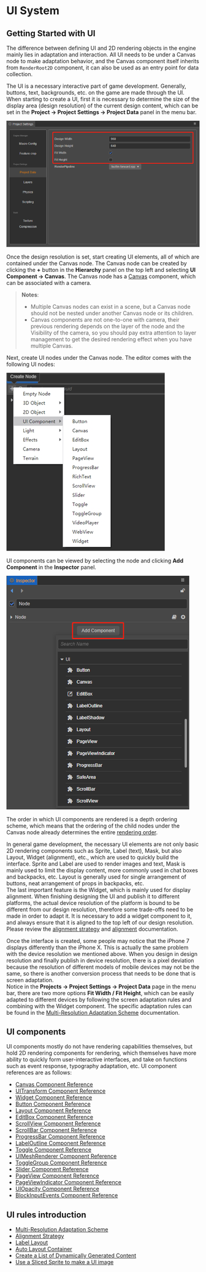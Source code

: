 # UI System

## Getting Started with UI

The difference between defining UI and 2D rendering objects in the engine mainly lies in adaptation and interaction. All UI needs to be under a Canvas node to make adaptation behavior, and the Canvas component itself inherits from `RenderRoot2D` component, it can also be used as an entry point for data collection.

The UI is a necessary interactive part of game development. Generally, buttons, text, backgrounds, etc. on the game are made through the UI. When starting to create a UI, first it is necessary to determine the size of the display area (design resolution) of the current design content, which can be set in the **Project -> Project Settings -> Project Data** panel in the menu bar.

![resolution-config](resolution_config.png)

Once the design resolution is set, start creating UI elements, all of which are contained under the Canvas node. The Canvas node can be created by clicking the **+** button in the **Hierarchy** panel on the top left and selecting **UI Component -> Canvas**. The Canvas node has a [Canvas](../editor/canvas.md) component, which can be associated with a camera.

> **Notes**:
>
> - Multiple Canvas nodes can exist in a scene, but a Canvas node should not be nested under another Canvas node or its children.
> - Canvas components are not one-to-one with camera, their previous rendering depends on the layer of the node and the Visibility of the camera, so you should pay extra attention to layer management to get the desired rendering effect when you have multiple Canvas.

Next, create UI nodes under the Canvas node. The editor comes with the following UI nodes:

![create-ui](./create-ui.png)

UI components can be viewed by selecting the node and clicking **Add Component** in the **Inspector** panel.

![add-ui-component](./add-ui-component.png)

The order in which UI components are rendered is a depth ordering scheme, which means that the ordering of the child nodes under the Canvas node already determines the entire [rendering order](priority.md).

In general game development, the necessary UI elements are not only basic 2D rendering components such as Sprite, Label (text), Mask, but also Layout, Widget (alignment), etc., which are used to quickly build the interface. Sprite and Label are used to render images and text, Mask is mainly used to limit the display content, more commonly used in chat boxes and backpacks, etc. Layout is generally used for single arrangement of buttons, neat arrangement of props in backpacks, etc. <br>
The last important feature is the Widget, which is mainly used for display alignment. When finishing designing the UI and publish it to different platforms, the actual device resolution of the platform is bound to be different from our design resolution, therefore some trade-offs need to be made in order to adapt it. It is necessary to add a widget component to it, and always ensure that it is aligned to the top left of our design resolution. Please review the [alignment strategy](widget-align.md) and [alignment](../editor/widget.md) documentation.

Once the interface is created, some people may notice that the iPhone 7 displays differently than the iPhone X. This is actually the same problem with the device resolution we mentioned above. When you design in design resolution and finally publish in device resolution, there is a pixel deviation because the resolution of different models of mobile devices may not be the same, so there is another conversion process that needs to be done that is screen adaptation. <br>
Notice in the **Projects -> Project Settings -> Project Data** page in the menu bar, there are two more options **Fit Width / Fit Height**, which can be easily adapted to different devices by following the screen adaptation rules and combining with the Widget component. The specific adaptation rules can be found in the [Multi-Resolution Adaptation Scheme](multi-resolution.md) documentation.

## UI components

UI components mostly do not have rendering capabilities themselves, but hold 2D rendering components for rendering, which themselves have more ability to quickly form user-interactive interfaces, and take on functions such as event response, typography adaptation, etc. UI component references are as follows:

- [Canvas Component Reference](../editor/canvas.md)
- [UITransform Component Reference](../editor/ui-transform.md)
- [Widget Component Reference](../editor/widget.md)
- [Button Component Reference](../editor/button.md)
- [Layout Component Reference](../editor/layout.md)
- [EditBox Component Reference](../editor/editbox.md)
- [ScrollView Component Reference](../editor/scrollview.md)
- [ScrollBar Component Reference](../editor/scrollbar.md)
- [ProgressBar Component Reference](../editor/progress.md)
- [LabelOutline Component Reference](../editor/label-outline.md)
- [Toggle Component Reference](../editor/toggle.md)
- [UIMeshRenderer Component Reference](../editor/ui-model.md)
- [ToggleGroup Component Reference](../editor/toggleContainer.md)
- [Slider Component Reference](../editor/slider.md)
- [PageView Component Reference](../editor/pageview.md)
- [PageViewIndicator Component Reference](../editor/pageviewindicator.md)
- [UIOpacity Component Reference](../editor/ui-opacity.md)
- [BlockInputEvents Component Reference](../editor/block-input-events.md)

## UI rules introduction

- [Multi-Resolution Adaptation Scheme](../engine/multi-resolution.md)
- [Alignment Strategy](../engine/widget-align.md)
- [Label Layout](../engine/label-layout.md)
- [Auto Layout Container](../engine/auto-layout.md)
- [Create a List of Dynamically Generated Content](../engine/list-with-data.md)
- [Use a Sliced Sprite to make a UI image](../engine/sliced-sprite.md)
